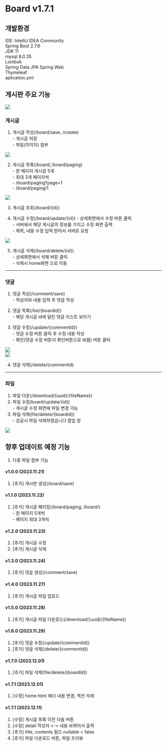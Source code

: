 # Board v1.7.1

## 개발환경
IDE: IntelliJ IDEA Community  
Spring Boot 2.7.6  
JDK 11  
mysql 8.0.35  
Lombok  
Spring Data JPA
Spring Web   
Thymeleaf  
aplication.yml

## 게시판 주요 기능
<div class="home_image">
<img src="./image/home.png">
</div>

### 게시글
1. 게시글 작성(/board/save, /create)  
\- 게시글 저장  
\- 파일(이미지) 첨부
<div class="board_create_image">
<img src="./image/board_create.png">
</div>


2. 게시글 목록(/board/,/board/paging)  
\- 한 페이지 게시글 5개  
\- 최대 3개 페이지씩  
\- /board/paging?page=1  
\- /board/paging/1
<div class="paging_page_image">
<img src="./image/paging_page.png">
</div>


3. 게시글 조회(/board/{id})

4. 게시글 수정(/board/update/{id})
\- 상세화면에서 수정 버튼 클릭    
\- 서버에서 해당 게시글의 정보를 가지고 수정 화면 출력    
\- 제목, 내용 수정 입력 받아서 서버로 요청  
<div class="board_update_image">
<img src="./image/board_update.png">
</div>


5. 게시글 삭제(/board/delete/{id})  
\- 상세화면에서 삭제 버튼 클릭  
\- 삭제시 home화면 으로 이동
---

### 댓글
1. 댓글 작성(/comment/save)  
\- 작성자와 내용 입력 후 댓글 작성

2. 댓글 목록(/list/{boardId})  
\- 해당 게시글 id에 달린 댓글 리스트 보이기

3. 댓글 수정(/update/{commentId})  
\- 댓글 수정 버튼 클릭 후 수정 내용 작성  
\- 확인(댓글 수정 버튼이 확인버튼으로 바뀜) 버튼 클릭
<div class="comment_update_image">
<img src="./image/comment_update1.png">
</div>
<div class="home_image">
<img src="./image/comment_update.png">
</div>


4. 댓글 삭제(/delete/{commentId)

---
### 파일
1. 파일 다운(/download/{uuid}/{fileName})
2. 파일 수정(board/update/{id})  
\- 게시글 수정 화면에 파일 변경 가능
3. 파일 삭제(file/delete/{boardId})  
\- 성공시 파일 삭제하였습니다 팝업 창
<div class="home_image">
<img src="./image/file_delete.png">
</div>

## 향후 업데이트 예정 기능
1. 다중 파일 첨부 기능

#### v1.0.0 (2023.11.21)
1. [추가] 게시판 생성(/board/save)

#### v1.1.0 (2023.11.22)
1. [추가] 게시글 페이징(/board/paging, /board/)  
\- 한 페이지 5개씩  
\- 페이지 최대 3개씩

#### v1.2.0 (2023.11.23)
1. [추가] 게시글 수정
2. [추가] 게시글 삭제

#### v1.3.0 (2023.11.24)
1. [추가] 댓글 생성(/comment/save)

#### v1.4.0 (2023.11.27)
1. [추가] 게시글 파일 업로드

#### v1.5.0 (2023.11.28)
1. [추가] 게시글 파일 다운로드(/download/{uuid}/{fileName})

#### v1.6.0 (2023.11.29)
1. [추가] 댓글 수정(/update/{commentId})
2. [추가] 댓글 삭제(/delete/{commentId})

#### v1.7.0 (2023.12.01)
1. [추가] 파일 삭제(file/delete/{boardId})

#### v1.7.1 (2023.12.01)
1. [수정] home html 헤더 내용 변경, 섹션 삭제

#### v1.7.1 (2023.12.11)
1. [수정] 게시글 목록 이전 다음 버튼
2. [수정] detail 작성자 <-> 내용 바뀌어서 출력
3. [추가] title, contents 필드 nullable = false
4. [추가] 파일 다운로드 버튼, 파일 프리뷰
